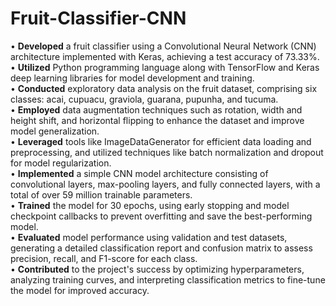 # Fruit-Classifier-CNN

• **Developed** a fruit classifier using a Convolutional Neural Network (CNN) architecture implemented with Keras, achieving a test accuracy of 73.33%.<br/>
• **Utilized** Python programming language along with TensorFlow and Keras deep learning libraries for model development and training.<br/>
• **Conducted** exploratory data analysis on the fruit dataset, comprising six classes: acai, cupuacu, graviola, guarana, pupunha, and tucuma.<br/>
• **Employed** data augmentation techniques such as rotation, width and height shift, and horizontal flipping to enhance the dataset and improve model generalization.<br/>
• **Leveraged** tools like ImageDataGenerator for efficient data loading and preprocessing, and utilized techniques like batch normalization and dropout for model regularization.<br/>
• **Implemented** a simple CNN model architecture consisting of convolutional layers, max-pooling layers, and fully connected layers, with a total of over 59 million trainable parameters.<br/>
• **Trained** the model for 30 epochs, using early stopping and model checkpoint callbacks to prevent overfitting and save the best-performing model.<br/>
• **Evaluated** model performance using validation and test datasets, generating a detailed classification report and confusion matrix to assess precision, recall, and F1-score for each class.<br/>
• **Contributed** to the project's success by optimizing hyperparameters, analyzing training curves, and interpreting classification metrics to fine-tune the model for improved accuracy.<br/>
